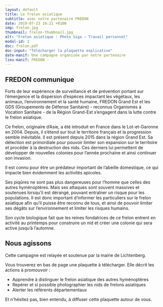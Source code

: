 ```yaml
---
layout: default
title: Le frelon asiatique
subtitle: avec notre partenaire FREDON
date: 2019-07-23 16:21 +0100
img: frelon.jpg
thumbnail: frelon-thumbnail.jpg
alt: "Frelon asiatique : Photo Siga — Travail personnel"
modal-id: 2
doc: frelon.pdf
doc-input: "Télécharger la plaquette explicative"
date-manif: Une campagne organisée par notre partenaire
lieu-manif: FREDON -
---
```

## FREDON communique ## 
Forts de leur expérience de surveillance et de prévention portant sur l’émergence et la dispersion d’espèces impactant les végétaux, les animaux, l’environnement et la santé humaine, FREDON Grand Est et les GDS (Groupements de Défense Sanitaire) - reconnus Organismes à Vocation Sanitaire - de la Région Grand-Est s’engagent dans la lutte contre le frelon asiatique.  

Ce frelon, originaire d’Asie, a été introduit en France dans le Lot-et-Garonne en 2004. Depuis, il s’étend sur tout le territoire français et la progression semble inévitable. Il est présent depuis 2015 dans la région Grand Est. Sa détection est primordiale pour pouvoir limiter son expansion sur le territoire et procéder à la destruction des nids. Ces derniers lui permettent de développer de nouvelles colonies pour l’année prochaine et ainsi continuer son invasion.  

Il est connu pour être un prédateur important de l’abeille domestique, ce qui impacte bien évidemment les activités apicoles.  

Ses piqûres ne sont pas plus dangereuses pour l’homme que celles des autres hyménoptères. Mais ses attaques sont souvent massives et soutenues lorsqu’il est dérangé, pouvant entraîner un risque pour les populations. Il est donc important d’informer les particuliers sur le frelon asiatique afin qu’il puisse être reconnu de tous, et ainsi de pouvoir limiter ses dégâts sur l’environnement et limiter les risques humains.  

Son cycle biologique fait que les reines fondatrices de ce frelon entrent en activité au printemps pour construire un nid et créer une colonie qui sera active jusqu’à l’automne. 

## Nous agissons ##
Cette campagne est relayée et soutenue par la mairie de Lichtenberg.  

Vous trouverez en bas de page une plaquette à télécharger. Elle décrit les actions à promouvoir :
* Apprendre à distinguer le frelon asiatique des autres hyménoptères
* Repérer et si possible photographier les nids de frelons asiatiques
* Alerter les référents départementaux

Et n'hésitez pas, bien entendu, à diffuser cette plaquette autour de vous.